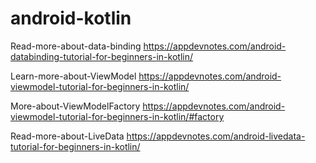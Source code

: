 # android-kotlin

Read-more-about-data-binding
https://appdevnotes.com/android-databinding-tutorial-for-beginners-in-kotlin/

Learn-more-about-ViewModel
https://appdevnotes.com/android-viewmodel-tutorial-for-beginners-in-kotlin/

More-about-ViewModelFactory
https://appdevnotes.com/android-viewmodel-tutorial-for-beginners-in-kotlin/#factory

Read-more-about-LiveData
https://appdevnotes.com/android-livedata-tutorial-for-beginners-in-kotlin/
